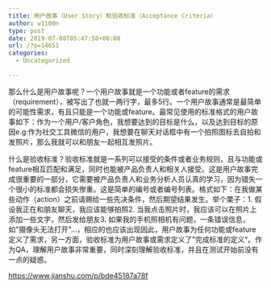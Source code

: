 ```yaml
---
title: 用户故事（User Story）和验收标准（Acceptance Criteria）
author: w1100n
type: post
date: 2019-07-08T05:47:58+00:00
url: /?p=14651
categories:
  - Uncategorized

---
```

那么什么是用户故事呢？一个用户故事就是一个功能或者feature的需求（requirement），被写出了也就一两行字，最多5行。一个用户故事通常是最简单的可能性需求，有且只能是一个功能或feature。最常见使用的标准格式的用户故事如下：作为一个用户/客户角色，我想要达到的目标是什么，以及达到目标的原因e.g:作为社交工具微信的用户，我想要在聊天对话框中有一个拍照图标去自拍和发照片，那么我就可以和朋友一起相互发照片。

什么是验收标准？验收标准就是一系列可以接受的条件或者业务规则，且与功能或feature相互匹配和满足，同时也能被产品负责人和相关人接受。这是用户故事完成很重要的一部分，它需要被产品负责人和业务分析人员认真的学习，因为错失一个很小的标准都会损失惨重。这是简单的编号或者编号列表。格式如下：在我做某些动作（action）之前请赐给一些先决条件，然后期望结果发生。举个栗子：1. 假设我正在和朋友聊天，我应该能够拍照2. 当我点击照片时，我应该可以在照片上添加一些文字，然后发给朋友3. 如果我的手机照相机有问题，一条错误信息，如"摄像头无法打开"...，相应的也应该出现因此，用户故事为任何功能或feature定义了需求，另一方面，验收标准为用户故事或需求定义了"完成标准的定义"。作为QA，理解用户故事非常重要，同时深刻理解验收标准，并且在测试开始前没有一点的疑惑。

https://www.jianshu.com/p/bde45187a78f